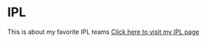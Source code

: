 # IPL
This is about my favorite IPL teams
<a href="https://nobelll.github.io/IPL/"> Click here to visit my IPL page</a>
